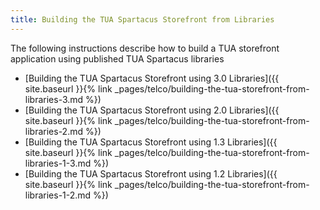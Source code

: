```yaml
---
title: Building the TUA Spartacus Storefront from Libraries
---
```


The following instructions describe how to build a TUA storefront application using published TUA Spartacus libraries

- [Building the TUA Spartacus Storefront using 3.0 Libraries]({{ site.baseurl }}{% link _pages/telco/building-the-tua-storefront-from-libraries-3.md %})
- [Building the TUA Spartacus Storefront using 2.0 Libraries]({{ site.baseurl }}{% link _pages/telco/building-the-tua-storefront-from-libraries-2.md %})
- [Building the TUA Spartacus Storefront using 1.3 Libraries]({{ site.baseurl }}{% link _pages/telco/building-the-tua-storefront-from-libraries-1-3.md %})
- [Building the TUA Spartacus Storefront using 1.2 Libraries]({{ site.baseurl }}{% link _pages/telco/building-the-tua-storefront-from-libraries-1-2.md %})
